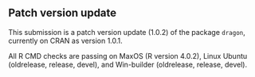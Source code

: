 ## Patch version update
This submission is a patch version update (1.0.2) of the package `dragon`, currently on CRAN as version 1.0.1.

All R CMD checks are passing on MaxOS (R version 4.0.2), Linux Ubuntu (oldrelease, release, devel), and Win-builder (oldrelease, release, devel).

